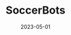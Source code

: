 ---
title: SoccerBots
summary: Implementing a swarm formation control and target interception for soccer-playing robots in a ROS2 simulation.
tags:
  - robotics
date: 2023-05-01
external_link: https://github.com/dougyd92/SoccerBot
---